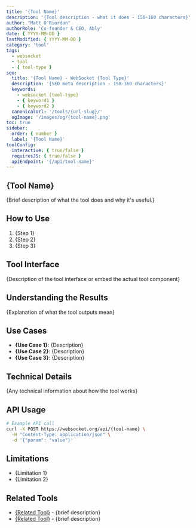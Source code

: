 ```yaml
---
title: '{Tool Name}'
description: '{Tool description - what it does - 150-160 characters}'
author: "Matt O'Riordan"
authorRole: 'Co-founder & CEO, Ably'
date: { YYYY-MM-DD }
lastModified: { YYYY-MM-DD }
category: 'tool'
tags:
  - websocket
  - tool
  - { tool-type }
seo:
  title: '{Tool Name} - WebSocket {Tool Type}'
  description: '{SEO meta description - 150-160 characters}'
  keywords:
    - websocket {tool-type}
    - { keyword1 }
    - { keyword2 }
  canonicalUrl: '/tools/{url-slug}/'
  ogImage: '/images/og/{tool-name}.png'
toc: true
sidebar:
  order: { number }
  label: '{Tool Name}'
toolConfig:
  interactive: { true/false }
  requiresJS: { true/false }
  apiEndpoint: '{/api/tool-name}'
---
```


## {Tool Name}

{Brief description of what the tool does and why it's useful.}

## How to Use

1. {Step 1}
2. {Step 2}
3. {Step 3}

## Tool Interface

{Description of the tool interface or embed the actual tool component}

<div id="tool-container">
  <!-- Tool will be mounted here -->
</div>

## Understanding the Results

{Explanation of what the tool outputs mean}

## Use Cases

- **{Use Case 1}**: {Description}
- **{Use Case 2}**: {Description}
- **{Use Case 3}**: {Description}

## Technical Details

{Any technical information about how the tool works}

## API Usage

```bash
# Example API call
curl -X POST https://websocket.org/api/{tool-name} \
  -H "Content-Type: application/json" \
  -d '{"param": "value"}'
```

## Limitations

- {Limitation 1}
- {Limitation 2}

## Related Tools

- [{Related Tool}]({link}) - {brief description}
- [{Related Tool}]({link}) - {brief description}
